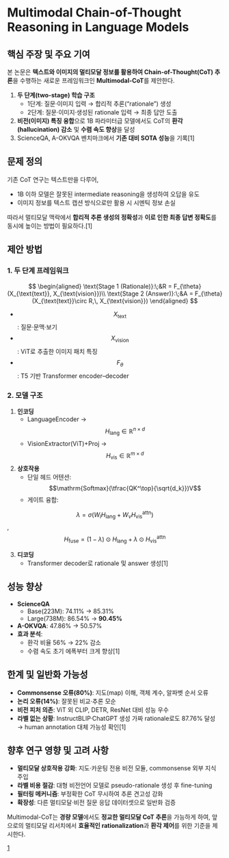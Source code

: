 # Multimodal Chain-of-Thought Reasoning in Language Models

## 핵심 주장 및 주요 기여  
본 논문은 **텍스트와 이미지의 멀티모달 정보를 활용하여 Chain-of-Thought(CoT) 추론**을 수행하는 새로운 프레임워크인 **Multimodal-CoT**를 제안한다.  
1. **두 단계(two-stage) 학습 구조**  
   - 1단계: 질문·이미지 입력 → 합리적 추론(“rationale”) 생성  
   - 2단계: 질문·이미지·생성된 rationale 입력 → 최종 답안 도출  
2. **비전(이미지) 특징 융합**으로 1B 파라미터급 모델에서도 CoT의 **환각(hallucination) 감소** 및 **수렴 속도 향상**을 달성  
3. ScienceQA, A-OKVQA 벤치마크에서 **기존 대비 SOTA 성능**을 기록[1]

## 문제 정의  
기존 CoT 연구는 텍스트만을 다루어,  
- 1B 이하 모델은 잘못된 intermediate reasoning을 생성하여 오답을 유도  
- 이미지 정보를 텍스트 캡션 방식으로만 활용 시 시멘틱 정보 손실

따라서 멀티모달 맥락에서 **합리적 추론 생성의 정확성**과 **이로 인한 최종 답변 정확도**를 동시에 높이는 방법이 필요하다.[1]

## 제안 방법  
### 1. 두 단계 프레임워크  

$$
\begin{aligned}
\text{Stage 1 (Rationale)}:\;&R = F_{\theta}(X_{\text{text}}, X_{\text{vision}})\\
\text{Stage 2 (Answer)}:\;&A = F_{\theta}(X_{\text{text}}\circ R,\, X_{\text{vision}})
\end{aligned}
$$  

- $$X_{\text{text}}$$: 질문·문맥·보기  
- $$X_{\text{vision}}$$: ViT로 추출한 이미지 패치 특징  
- $$F_{\theta}$$: T5 기반 Transformer encoder–decoder

### 2. 모델 구조  
1) **인코딩**  
   - LanguageEncoder → $$H_{\text{lang}}\in\mathbb{R}^{n\times d}$$  
   - VisionExtractor(ViT)+Proj → $$H_{\text{vis}}\in\mathbb{R}^{m\times d}$$  
2) **상호작용**  
   - 단일 헤드 어텐션: $$\mathrm{Softmax}(\tfrac{QK^\top}{\sqrt{d_k}})V$$  
   - 게이트 융합:  


$$\lambda=\sigma(W_lH_{\text{lang}}+W_vH_{\text{vis}}^{\text{attn}})$$,  
$$H_{\text{fuse}}=(1-\lambda)\odot H_{\text{lang}}+\lambda\odot H_{\text{vis}}^{\text{attn}}$$  

3) **디코딩**  
   - Transformer decoder로 rationale 및 answer 생성[1]

## 성능 향상  
- **ScienceQA**  
  - Base(223M): 74.11% → 85.31%  
  - Large(738M): 86.54% → **90.45%**  
- **A-OKVQA**: 47.86% → 50.57%  
- **효과 분석**:  
  - 환각 비율 56% → 22% 감소  
  - 수렴 속도 초기 에폭부터 크게 향상[1]

## 한계 및 일반화 가능성  
- **Commonsense 오류(80%)**: 지도(map) 이해, 객체 계수, 알파벳 순서 오류  
- **논리 오류(14%)**: 잘못된 비교·추론 모순  
- **비전 피처 의존**: ViT 외 CLIP, DETR, ResNet 대비 성능 우수  
- **라벨 없는 상황**: InstructBLIP·ChatGPT 생성 가짜 rationale로도 87.76% 달성 → human annotation 대체 가능성 확인[1]

## 향후 연구 영향 및 고려 사항  
- **멀티모달 상호작용 강화**: 지도·카운팅 전용 비전 모듈, commonsense 외부 지식 주입  
- **라벨 비용 절감**: 대형 비전언어 모델로 pseudo-rationale 생성 후 fine-tuning  
- **필터링 메커니즘**: 부정확한 CoT 무시하여 추론 견고성 강화  
- **확장성**: 다른 멀티모달·비전 질문 응답 데이터셋으로 일반화 검증  

Multimodal-CoT는 **경량 모델**에서도 **정교한 멀티모달 CoT 추론**을 가능하게 하여, 앞으로의 멀티모달 리서치에서 **효율적인 rationalization**과 **환각 제어**를 위한 기준을 제시한다.

[1](https://ppl-ai-file-upload.s3.amazonaws.com/web/direct-files/attachments/22370781/10dfd45a-f6df-4b79-980b-6b967ee02e7a/2302.00923v5.pdf)
